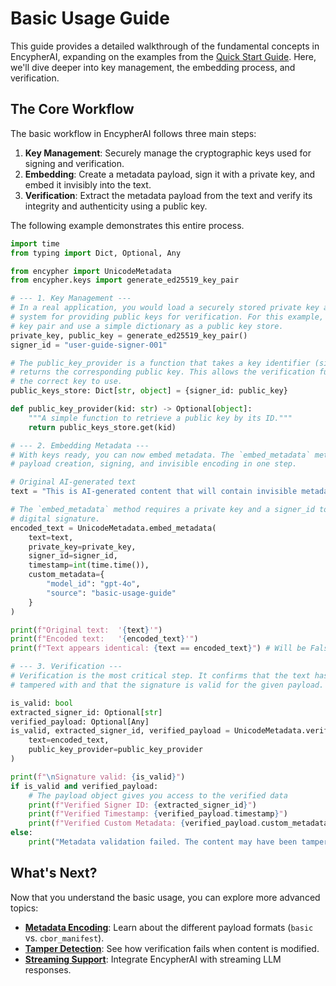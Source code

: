# Basic Usage Guide

This guide provides a detailed walkthrough of the fundamental concepts in EncypherAI, expanding on the examples from the [Quick Start Guide](../getting-started/quickstart.md). Here, we'll dive deeper into key management, the embedding process, and verification.

## The Core Workflow

The basic workflow in EncypherAI follows three main steps:
1.  **Key Management**: Securely manage the cryptographic keys used for signing and verification.
2.  **Embedding**: Create a metadata payload, sign it with a private key, and embed it invisibly into the text.
3.  **Verification**: Extract the metadata payload from the text and verify its integrity and authenticity using a public key.

The following example demonstrates this entire process.

```python
import time
from typing import Dict, Optional, Any

from encypher import UnicodeMetadata
from encypher.keys import generate_ed25519_key_pair

# --- 1. Key Management ---
# In a real application, you would load a securely stored private key and have a robust
# system for providing public keys for verification. For this example, we generate a new
# key pair and use a simple dictionary as a public key store.
private_key, public_key = generate_ed25519_key_pair()
signer_id = "user-guide-signer-001"

# The public_key_provider is a function that takes a key identifier (signer_id) and
# returns the corresponding public key. This allows the verification function to find
# the correct key to use.
public_keys_store: Dict[str, object] = {signer_id: public_key}

def public_key_provider(kid: str) -> Optional[object]:
    """A simple function to retrieve a public key by its ID."""
    return public_keys_store.get(kid)

# --- 2. Embedding Metadata ---
# With keys ready, you can now embed metadata. The `embed_metadata` method handles
# payload creation, signing, and invisible encoding in one step.

# Original AI-generated text
text = "This is AI-generated content that will contain invisible metadata."

# The `embed_metadata` method requires a private key and a signer_id to create the
# digital signature.
encoded_text = UnicodeMetadata.embed_metadata(
    text=text,
    private_key=private_key,
    signer_id=signer_id,
    timestamp=int(time.time()),
    custom_metadata={
        "model_id": "gpt-4o",
        "source": "basic-usage-guide"
    }
)

print(f"Original text:  '{text}'")
print(f"Encoded text:   '{encoded_text}'")
print(f"Text appears identical: {text == encoded_text}") # Will be False due to invisible chars

# --- 3. Verification ---
# Verification is the most critical step. It confirms that the text has not been
# tampered with and that the signature is valid for the given payload.

is_valid: bool
extracted_signer_id: Optional[str]
verified_payload: Optional[Any]
is_valid, extracted_signer_id, verified_payload = UnicodeMetadata.verify_metadata(
    text=encoded_text,
    public_key_provider=public_key_provider
)

print(f"\nSignature valid: {is_valid}")
if is_valid and verified_payload:
    # The payload object gives you access to the verified data
    print(f"Verified Signer ID: {extracted_signer_id}")
    print(f"Verified Timestamp: {verified_payload.timestamp}")
    print(f"Verified Custom Metadata: {verified_payload.custom_metadata}")
else:
    print("Metadata validation failed. The content may have been tampered with.")

```

## What's Next?

Now that you understand the basic usage, you can explore more advanced topics:
- **[Metadata Encoding](./metadata-encoding.md)**: Learn about the different payload formats (`basic` vs. `cbor_manifest`).
- **[Tamper Detection](./tamper-detection.md)**: See how verification fails when content is modified.
- **[Streaming Support](./streaming.md)**: Integrate EncypherAI with streaming LLM responses.
